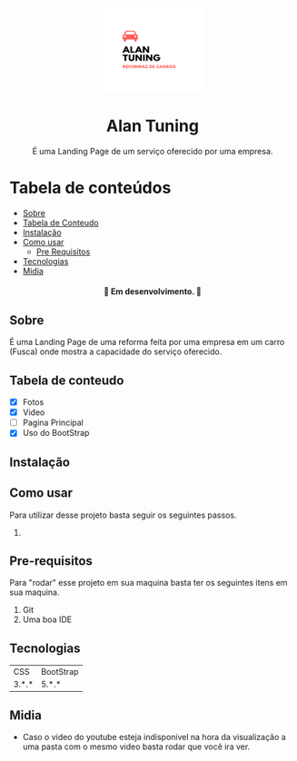 <p align="center">
  <a href="https://unform.dev">
    <img src="img/Logo.png" height="150" width="175" alt="Unform" />
  </a>
</p>
<h1 align="center">Alan Tuning</h1> 

<p align="center">É uma Landing Page de um serviço oferecido por uma empresa.</p>

Tabela de conteúdos
=================
<!--ts-->
   * [Sobre](#Sobre)
   * [Tabela de Conteudo](#tabela-de-conteudo)
   * [Instalação](#instalacao)
   * [Como usar](#como-usar)
      * [Pre Requisitos](#pre-requisitos)
   * [Tecnologias](#tecnologias)
   * [Midia](#midia)
<!--te-->

<h4 align="center"> 
	🚧  Em desenvolvimento.  🚧
</h4>

## Sobre

 É uma Landing Page de uma reforma feita por uma empresa em um carro (Fusca) onde mostra a capacidade do serviço oferecido. 

## Tabela de conteudo

- [X] Fotos 
- [X] Video
- [ ] Pagina Principal
- [X] Uso do BootStrap

## Instalação

## Como usar

Para utilizar desse projeto basta seguir os seguintes passos.

1)

## Pre-requisitos

Para "rodar" esse projeto em sua maquina basta ter os seguintes itens em sua maquina.

1) Git
2) Uma boa IDE
## Tecnologias

<table>
    <tr>
    <td>CSS</td>
    <td>BootStrap</td>
    </tr>
    <tr>
    <td>3.*.*</td>
    <td>5.*.*</td>
    </tr>
</table>

## Midia

+ Caso o video do youtube esteja indisponivel na hora da visualização a uma pasta com o mesmo video basta rodar que você ira ver.